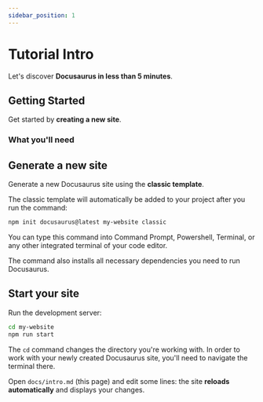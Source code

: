 ```yaml
---
sidebar_position: 1
---
```


# Tutorial Intro

Let's discover **Docusaurus in less than 5 minutes**.

## Getting Started

Get started by **creating a new site**.

<!-- Or **try Docusaurus immediately** with **[docusaurus.new](https://docusaurus.new)**. -->

### What you'll need

<!-- - [Node.js](https://nodejs.org/en/download/) version 18.0 or above: -->
  <!-- - When installing Node.js, you are recommended to check all checkboxes related to dependencies. -->

## Generate a new site

Generate a new Docusaurus site using the **classic template**.

The classic template will automatically be added to your project after you run the command:

```bash
npm init docusaurus@latest my-website classic
```

You can type this command into Command Prompt, Powershell, Terminal, or any other integrated terminal of your code editor.

The command also installs all necessary dependencies you need to run Docusaurus.

## Start your site

Run the development server:

```bash
cd my-website
npm run start
```

The `cd` command changes the directory you're working with. In order to work with your newly created Docusaurus site, you'll need to navigate the terminal there.

<!-- The `npm run start` command builds your website locally and serves it through a development server, ready for you to view at <http://localhost:3000/>. -->

Open `docs/intro.md` (this page) and edit some lines: the site **reloads automatically** and displays your changes.
